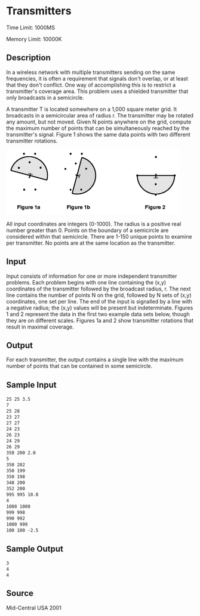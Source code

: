 # Transmitters

Time Limit: 1000MS

Memory Limit: 10000K


## Description

In a wireless network with multiple transmitters sending on the same frequencies, it is often a requirement that signals don't overlap, or at least that they don't conflict. One way of accomplishing this is to restrict a transmitter's coverage area. This problem uses a shielded transmitter that only broadcasts in a semicircle.

A transmitter T is located somewhere on a 1,000 square meter grid. It broadcasts in a semicircular area of radius r. The transmitter may be rotated any amount, but not moved. Given N points anywhere on the grid, compute the maximum number of points that can be simultaneously reached by the transmitter's signal. Figure 1 shows the same data points with two different transmitter rotations.

![](1106_1.gif)

All input coordinates are integers (0-1000). The radius is a positive real number greater than 0. Points on the boundary of a semicircle are considered within that semicircle. There are 1-150 unique points to examine per transmitter. No points are at the same location as the transmitter.


## Input

Input consists of information for one or more independent transmitter problems. Each problem begins with one line containing the (x,y) coordinates of the transmitter followed by the broadcast radius, r. The next line contains the number of points N on the grid, followed by N sets of (x,y) coordinates, one set per line. The end of the input is signalled by a line with a negative radius; the (x,y) values will be present but indeterminate. Figures 1 and 2 represent the data in the first two example data sets below, though they are on different scales. Figures 1a and 2 show transmitter rotations that result in maximal coverage.


## Output

For each transmitter, the output contains a single line with the maximum number of points that can be contained in some semicircle.


## Sample Input

```
25 25 3.5
7
25 28
23 27
27 27
24 23
26 23
24 29
26 29
350 200 2.0
5
350 202
350 199
350 198
348 200
352 200
995 995 10.0
4
1000 1000
999 998
990 992
1000 999
100 100 -2.5
```


## Sample Output

```
3
4
4
```


## Source

Mid-Central USA 2001
